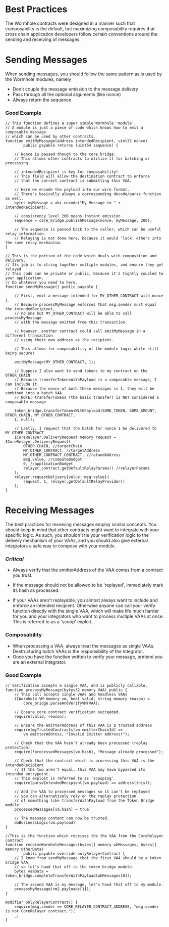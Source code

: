 # Best Practices

The Wormhole contracts were designed in a manner such that composability is the default, but maximizing composability requires that cross chain application developers follow certain conventions around the sending and receiving of messages.

# Sending Messages

When sending messages, you should follow the same pattern as is used by the Wormhole modules, namely

- Don't couple the message emission to the message delivery
- Pass through all the optional arguments (like nonce)
- Always return the sequence

### Good Example

```solidity
// This function defines a super simple Wormhole 'module'.
// A module is just a piece of code which knows how to emit a composable message
// which can be used by other contracts.
function emitMyMessage(address intendedRecipient, uint32 nonce)
        public payable returns (uint64 sequence) {

    // Nonce is passed though to the core bridge.
    // This allows other contracts to utilize it for batching or processing.

    // intendedRecipient is key for composability!
    // This field will allow the destination contract to enforce
    // that the correct contract is submitting this VAA.

    // Here we encode the payload into our wire format.
    // There's basically always a corresponding decode/parse function as well.
    bytes myMessage = abi.encode("My Message to " + intendedRecipient);

    // consistency level 200 means instant emission
    sequence = core_bridge.publishMessage(nonce, myMessage, 200);

    // The sequence is passed back to the caller, which can be useful relay information.
    // Relaying is not done here, because it would 'lock' others into the same relay mechanism.
}

// This is the portion of the code which deals with composition and delivery.
// Its job is to string together multiple modules, and ensure they get relayed
// This code can be private or public, because it's tightly coupled to your application.
// Do whatever you need to here.
function sendMyMessage() public payable {

    // First, emit a message intended for MY_OTHER_CONTRACT with nonce 1.
    // Because processMyMessage enforces that msg.sender must equal the intendedRecipient,
    // no one but MY_OTHER_CONTRACT will be able to call processMyMessage
    // with the message emitted from this transaction.

    // However, another contract could call emitMyMessage in a different transaction
    // using their own address as the recipient.

    // This allows for composability of the module logic while still being secure!

    emitMyMessage(MY_OTHER_CONTRACT, 1);

    // Suppose I also want to send tokens to my contract on the OTHER_CHAIN
    // Because transferTokensWithPayload is a composable message, I can include it.
    // Because the nonce of both these messages is 1, they will be combined into a batch VAA.
    // NOTE: transferTokens (the basic transfer) is NOT considered a composable message

    token_bridge.transferTokensWithPayload(SOME_TOKEN, SOME_AMOUNT, OTHER_CHAIN, MY_OTHER_CONTRACT,
    1, null);

    // Lastly, I request that the batch for nonce 1 be delivered to MY_OTHER_CONTRACT
    ICoreRelayer.DeliveryRequest memory request = ICoreRelayer.DeliveryRequest(
        OTHER_CHAIN, //targetChain
        MY_OTHER_CONTRACT, //targetAddress
        MY_OTHER_CONTRACT_CONTRACT, //refundAddress
        msg.value, //computeBudget
        0, //applicationBudget
        relayer_contract.getDefaultRelayParams() //relayerParams
    );
    relayer.requestDelivery{value: msg.value}(
        request, 1, relayer.getDefaultRelayProvider()
    );
}
```

# Receiving Messages

The best practices for receiving messages employ similar concepts. You should keep in mind that other contracts might want to integrate with your specific logic. As such, you shouldn't tie your verification logic to the delivery mechanism of your VAAs, and you should also give external integrators a safe way to compose with your module.

### **_Critical_**

- Always verify that the emitterAddress of the VAA comes from a contract you trust.

- If the message should not be allowed to be 'replayed', immediately mark its hash as processed.
- If your VAAs aren't replayable, you almost always want to include and enforce an intended recipient. Otherwise anyone can call your verify function directly with the single VAA, which will make life much harder for you and your integrators who want to process multiple VAAs at once. This is referred to as a 'scoop' exploit.

### Composability

- When processing a VAA, always treat the messages as single VAAs. Destructuring batch VAAs is the responsibility of the integrator.
- Once you have the function written to verify your message, pretend you are an external integrator.

### Good Example

```solidity
// Verification accepts a single VAA, and is publicly callable.
function processMyMessage(bytes32 memory VAA) public {
    // This call accepts single VAAs and headless VAAs
    (IWormhole.VM memory vm, bool valid, string memory reason) =
        core_bridge.parseAndVerifyVM(VAA);

    // Ensure core contract verification succeeded.
    require(valid, reason);

    // Ensure the emitterAddress of this VAA is a trusted address
    require(myTrustedContracts[vm.emitterChainId] ==
        vm.emitterAddress, "Invalid Emitter Address!");

    // Check that the VAA hasn't already been processed (replay protection)
    require(!processedMessages[vm.hash], "Message already processed");

    // Check that the contract which is processing this VAA is the intendedRecipient
    // If the two aren't equal, this VAA may have bypassed its intended entrypoint.
    // This exploit is referred to as 'scooping'.
    require(parseIntendedRecipient(vm.payload) == address(this));

    // Add the VAA to processed messages so it can't be replayed
    // you can alternatively rely on the replay protection
    // of something like transferWithPayload from the Token Bridge module
    processedMessages[vm.hash] = true

    // The message content can now be trusted.
    doBusinessLogic(vm.payload)
}

//This is the function which receives the the VAA from the CoreRelayer contract
function receiveWormholeMessages(bytes[] memory whMessages, bytes[] memory otherData)
        public payable override onlyRelayerContract {
    // I know from sendMyMessage that the first VAA should be a token bridge VAA,
    // so let's hand that off to the token bridge module.
    bytes vaaData = token_bridge.completeTransferWithPayload(whMessages[0]);

    // The second VAA is my message, let's hand that off to my module.
    processMyMessage(vm2.payloads[1]);
}

modifier onlyRelayerContract() {
    require(msg.sender == CORE_RELAYER_CONTRACT_ADDRESS, "msg.sender is not CoreRelayer contract.");
    _;
}
```

<!--
TODO these are not actually functioning examples and some of the interactions are incorrect. Demonstrates the concept.
>

